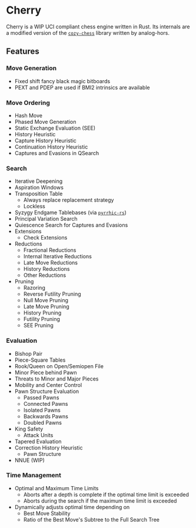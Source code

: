 # Cherry
Cherry is a WIP UCI compliant chess engine written in Rust.
Its internals are a modified version of the [`cozy-chess`](https://github.com/analog-hors/cozy-chess) library written by analog-hors.

## Features
### Move Generation
- Fixed shift fancy black magic bitboards
- PEXT and PDEP are used if BMI2 intrinsics are available

### Move Ordering
- Hash Move
- Phased Move Generation
- Static Exchange Evaluation (SEE)
- History Heuristic
- Capture History Heuristic
- Continuation History Heuristic
- Captures and Evasions in QSearch

### Search
- Iterative Deepening
- Aspiration Windows
- Transposition Table
  - Always replace replacement strategy
  - Lockless
- Syzygy Endgame Tablebases (via [`pyrrhic-rs`](https://github.com/Algorhythm-sxv/pyrrhic-rs))
- Principal Variation Search
- Quiescence Search for Captures and Evasions
- Extensions
  - Check Extensions
- Reductions
  - Fractional Reductions
  - Internal Iterative Reductions
  - Late Move Reductions
  - History Reductions
  - Other Reductions
- Pruning
  - Razoring
  - Reverse Futility Pruning
  - Null Move Pruning
  - Late Move Pruning
  - History Pruning
  - Futility Pruning
  - SEE Pruning

### Evaluation
- Bishop Pair
- Piece-Square Tables
- Rook/Queen on Open/Semiopen File
- Minor Piece behind Pawn
- Threats to Minor and Major Pieces
- Mobility and Center Control
- Pawn Structure Evaluation
  - Passed Pawns
  - Connected Pawns
  - Isolated Pawns
  - Backwards Pawns
  - Doubled Pawns
- King Safety
  - Attack Units
- Tapered Evaluation
- Correction History Heuristic
  - Pawn Structure
- NNUE (WIP)

### Time Management
- Optimal and Maximum Time Limits
  - Aborts after a depth is complete if the optimal time limit is exceeded
  - Aborts during the search if the maximum time limit is exceeded
- Dynamically adjusts optimal time depending on
  - Best Move Stability
  - Ratio of the Best Move's Subtree to the Full Search Tree